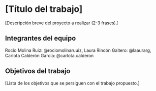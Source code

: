 # [Título del trabajo]

[Descripción breve del proyecto a realizar (2-3 frases).]

## Integrantes del equipo
Rocío Molina Ruiz: @rociomolinaruuiz, Laura Rincón Gaitero: @laaurarg, Carlota Calderón García: @carlota.calderon

## Objetivos del trabajo

[Lista de los objetivos que se persiguen con el trabajo propuesto.]

